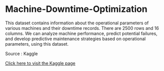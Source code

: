 # Machine-Downtime-Optimization

This dataset contains information about the operational parameters of various machines and their downtime records. There are 2500 rows and 16 columns. We can analyze machine performance, predict potential failures, and develop predictive maintenance strategies based on operational parameters, using this dataset.


Source : Kaggle


[Click here to visit the Kaggle page ](https://www.kaggle.com/datasets/srinivasanusuri/optimization-of-machine-downtime/data)
